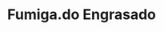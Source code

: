 ---
title: "Fumiga.do Engrasado"
url: /el-alto/fumiga-do-engrasado/
shop: reparación de automóviles
---